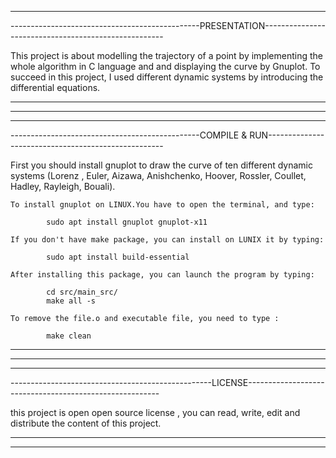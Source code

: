 ****************************************************************************************************************
-----------------------------------------------PRESENTATION-----------------------------------------------------

This project is about modelling the trajectory of a point by implementing the whole algorithm in C language and 
and displaying the curve by Gnuplot. To succeed in this project, I used different dynamic systems by 
introducing the differential equations.

----------------------------------------------------------------------------------------------------------------
****************************************************************************************************************

****************************************************************************************************************
-----------------------------------------------COMPILE & RUN----------------------------------------------------

First you should install gnuplot to draw the curve of ten different dynamic systems (Lorenz , Euler, Aizawa,
Anishchenko, Hoover, Rossler, Coullet, Hadley, Rayleigh, Bouali).

	To install gnuplot on LINUX.You have to open the terminal, and type:
	
			sudo apt install gnuplot gnuplot-x11

	If you don't have make package, you can install on LUNIX it by typing:
	
			sudo apt install build-essential

	After installing this package, you can launch the program by typing:

			cd src/main_src/
			make all -s

	To remove the file.o and executable file, you need to type :
	
			make clean

-----------------------------------------------------------------------------------------------------------------
*****************************************************************************************************************

*****************************************************************************************************************
--------------------------------------------------LICENSE--------------------------------------------------------

this project is open open source license , you can read, write, edit and distribute the content of this project.

-----------------------------------------------------------------------------------------------------------------
*****************************************************************************************************************
